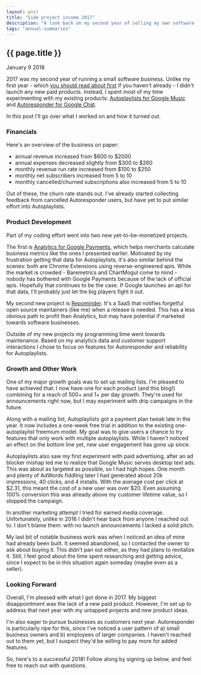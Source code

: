 ```yaml
---
layout: post
title: "Side project income 2017"
description: "A look back on my second year of selling my own software."
tags: "annual-summaries"
---
```


{{ page.title }}
----------------

<p class="meta">January 9 2018</p>

2017 was my second year of running a small software business.
Unlike my first year - which [you should read about first](/2017/01/09/side-project-income-2016-0-to-100.html) if you haven't already - I didn't launch any new paid products.
Instead, I spent most of my time experimenting with my existing products: [Autoplaylists for Google Music](https://autoplaylists.simon.codes) and [Autoresponder for Google Chat](https://gchat.simon.codes).

In this post I'll go over what I worked on and how it turned out.

### Financials
Here's an overview of the business on paper:

* annual revenue increased from $600 to $2000
* annual expenses decreased slightly from $300 to $260
* monthly revenue run rate increased from $100 to $250
* monthly net subscribers increased from 5 to 10
* monthly cancelled/churned subscriptions also increased from 5 to 10

Out of these, the churn rate stands out.
I've already started collecting feedback from cancelled Autoresponder users, but have yet to put similar effort into Autoplaylists.

### Product Development

Part of my coding effort went into two new yet-to-be-monetized projects.

The first is [Analytics for Google Payments](https://analytics.simon.codes), which helps merchants calculate business metrics like the ones I presented earlier.
Motivated by my frustration getting that data for Autoplaylists, it's also similar behind the scenes:
both are Chrome Extensions using reverse-engineered apis.
While the market is crowded - Baremetrics and ChartMogul come to mind - nobody has bothered with Google Payments because of the lack of official apis.
Hopefully that continues to be the case.
If Google launches an api for that data, I'll probably just let the big players fight it out.

My second new project is [Repominder](https://www.repominder.com).
It's a SaaS that notifies forgetful open source maintainers (like me) when a release is needed.
This has a less obvious path to profit than Analytics, but may have potential if marketed towards software businesses.

Outside of my new projects my programming time went towards maintenance.
Based on my analytics data and customer support interactions I chose to focus on features for Autoresponder and reliability for Autoplaylists.

### Growth and Other Work

One of my major growth goals was to set up mailing lists.
I'm pleased to have achieved that: I now have one for each product (and this blog!) combining for a reach of 500+ and 1+ per day growth.
They're used for announcements right now, but I may experiment with drip campaigns in the future.

Along with a mailing list, Autoplaylists got a payment plan tweak late in the year.
It now includes a one-week free trial in addition to the existing one-autoplaylist freemium model.
My goal was to give users a chance to try features that only work with multiple autoplaylists.
While I haven't noticed an effect on the bottom line yet, new user engagement has gone up since.

Autoplaylists also saw my first experiment with paid advertising, after an ad blocker mishap led me to realize that Google Music serves desktop text ads.
This was about as targeted as possible, so I had high hopes.
One month and plenty of AdWords fiddling later I had generated about 20k impressions, 40 clicks, and 4 installs.
With the average cost per click at $2.31, this meant the cost of a new user was over $20.
Even assuming 100% conversion this was already above my customer lifetime value, so I stopped the campaign.

In another marketing attempt I tried for earned media coverage.
Unfortunately, unlike in 2016 I didn't hear back from anyone I reached out to.
I don't blame them: with no launch announcements I lacked a solid pitch.

My last bit of notable business work was when I noticed an idea of mine had already been built.
It seemed abandoned, so I contacted the owner to ask about buying it.
This didn't pan out either, as they had plans to revitalize it.
Still, I feel good about the time spent researching and getting advice, since I expect to be in this situation again someday (maybe even as a seller).

### Looking Forward

Overall, I'm pleased with what I got done in 2017.
My biggest disappointment was the lack of a new paid product.
However, I'm set up to address that next year with my untapped projects and new product ideas.

I'm also eager to pursue businesses as customers next year.
Autoresponder is particularly ripe for this, since I've noticed a user pattern of a) small business owners and b) employees of larger companies.
I haven't reached out to them yet, but I suspect they'd be willing to pay more for added features.

So, here's to a successful 2018!
Follow along by signing up below, and feel free to reach out with questions.
